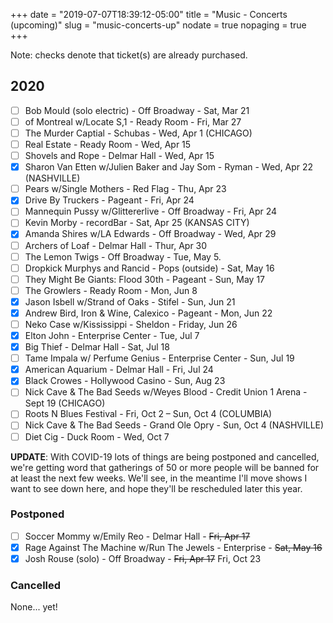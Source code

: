 +++
date = "2019-07-07T18:39:12-05:00"
title = "Music - Concerts (upcoming)"
slug = "music-concerts-up"
nodate = true
nopaging = true
+++

Note: checks denote that ticket(s) are already purchased.

## 2020

- [ ] Bob Mould (solo electric) - Off Broadway - Sat, Mar 21
- [ ] of Montreal w/Locate S,1 - Ready Room - Fri, Mar 27
- [ ] The Murder Captial - Schubas - Wed, Apr 1 (CHICAGO)
- [ ] Real Estate - Ready Room - Wed, Apr 15
- [ ] Shovels and Rope - Delmar Hall - Wed, Apr 15
- [X] Sharon Van Etten w/Julien Baker and Jay Som - Ryman - Wed, Apr 22 (NASHVILLE)
- [ ] Pears w/Single Mothers - Red Flag - Thu, Apr 23
- [X] Drive By Truckers - Pageant - Fri, Apr 24
- [ ] Mannequin Pussy w/Glittererlive - Off Broadway - Fri, Apr 24
- [ ] Kevin Morby - recordBar - Sat, Apr 25 (KANSAS CITY)
- [X] Amanda Shires w/LA Edwards - Off Broadway - Wed, Apr 29
- [ ] Archers of Loaf - Delmar Hall - Thur, Apr 30
- [ ] The Lemon Twigs - Off Broadway - Tue, May 5.
- [ ] Dropkick Murphys and Rancid - Pops (outside) - Sat, May 16
- [ ] They Might Be Giants: Flood 30th - Pageant - Sun, May 17
- [ ] The Growlers - Ready Room - Mon, Jun 8 
- [X] Jason Isbell w/Strand of Oaks - Stifel - Sun, Jun 21
- [X] Andrew Bird, Iron & Wine, Calexico - Pageant - Mon, Jun 22
- [ ] Neko Case w/Kississippi - Sheldon - Friday, Jun 26
- [X] Elton John - Enterprise Center - Tue, Jul 7
- [X] Big Thief - Delmar Hall - Sat, Jul 18
- [ ] Tame Impala w/ Perfume Genius - Enterprise Center - Sun, Jul 19
- [X] American Aquarium - Delmar Hall - Fri, Jul 24
- [X] Black Crowes - Hollywood Casino - Sun, Aug 23
- [ ] Nick Cave & The Bad Seeds w/Weyes Blood - Credit Union 1 Arena - Sept 19 (CHICAGO)
- [ ] Roots N Blues Festival - Fri, Oct 2 – Sun, Oct 4 (COLUMBIA) 
- [ ] Nick Cave & The Bad Seeds - Grand Ole Opry - Sun, Oct 4 (NASHVILLE)
- [ ] Diet Cig - Duck Room - Wed, Oct 7

**UPDATE**: With COVID-19 lots of things are being postponed and cancelled, we're getting word that gatherings of 50 or more people will be banned for at least the next few weeks. We'll see, in the meantime I'll move shows I want to see down here, and hope they'll be rescheduled later this year.

### Postponed

- [ ] Soccer Mommy w/Emily Reo - Delmar Hall - <s>Fri, Apr 17</s>
- [X] Rage Against The Machine w/Run The Jewels - Enterprise - <s>Sat, May 16</s>
- [X] Josh Rouse (solo) - Off Broadway - <s>Fri, Apr 17</s> Fri, Oct 23

### Cancelled

None... yet!
